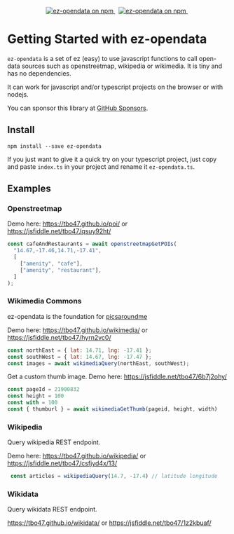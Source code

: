 <p align="center">
  <a href="https://www.npmjs.com/ez-opendata">
    <img src="https://img.shields.io/npm/v/ez-opendata.svg?logo=npm&logoColor=fff&label=NPM+package&color=limegreen" alt="ez-opendata on npm" />
  </a>&nbsp;
  <a href="https://www.npmjs.com/ez-opendata">
    <img src="https://img.shields.io/npm/dw/ez-opendata.svg?logo=npm&logoColor=fff&label=NPM+package&color=limegreen" alt="ez-opendata on npm" />
  </a>&nbsp;
</p>

# Getting Started with ez-opendata

`ez-opendata` is a set of ez (easy) to use javascript functions to call open-data sources such as openstreetmap, wikipedia or wikimedia.
It is tiny and has no dependencies.

It can work for javascript and/or typescript projects on the browser or with nodejs.

You can sponsor this library at [GitHub Sponsors](https://github.com/sponsors/tbo47).

## Install

`npm install --save ez-opendata`

If you just want to give it a quick try on your typescript project, just copy and paste `index.ts` in your project and rename it `ez-opendata.ts`.

## Examples

### Openstreetmap

Demo here: https://tbo47.github.io/poi/ or https://jsfiddle.net/tbo47/qsuy92ht/

```javascript
const cafeAndRestaurants = await openstreetmapGetPOIs(
  "14.67,-17.46,14.71,-17.41",
  [
    ["amenity", "cafe"],
    ["amenity", "restaurant"],
  ]
);
```

### Wikimedia Commons 


ez-opendata is the foundation for [picsaroundme](https://picsaroundme.com/)

Demo here: https://tbo47.github.io/wikimedia/ or https://jsfiddle.net/tbo47/hyrn2vc0/

```javascript
const northEast = { lat: 14.71, lng: -17.41 };
const southWest = { lat: 14.67, lng: -17.47 };
const images = await wikimediaQuery(northEast, southWest);
```

Get a custom thumb image. Demo here: https://jsfiddle.net/tbo47/6b7j2ohy/
```javascript
const pageId = 21900832
const height = 100 
const with = 100
const { thumburl } = await wikimediaGetThumb(pageid, height, width)
```


### Wikipedia

Query wikipedia REST endpoint.

Demo here: https://tbo47.github.io/wikipedia/ or https://jsfiddle.net/tbo47/csfjyd4x/13/

```javascript
 const articles = wikipediaQuery(14.7, -17.4) // latitude longitude
```


### Wikidata

Query wikidata REST endpoint.

https://tbo47.github.io/wikidata/ or 
https://jsfiddle.net/tbo47/1z2kbuaf/
